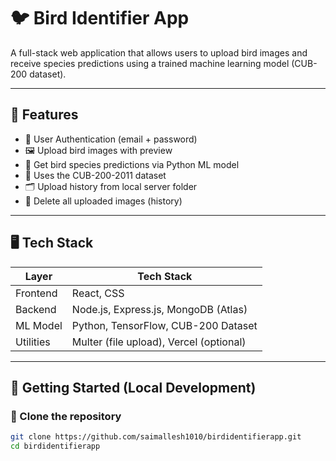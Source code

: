 # 🐦 Bird Identifier App

A full-stack web application that allows users to upload bird images and receive species predictions using a trained machine learning model (CUB-200 dataset).

---

## 🔧 Features

- 🔐 User Authentication (email + password)
- 🖼️ Upload bird images with preview
- 🤖 Get bird species predictions via Python ML model
- 🧠 Uses the CUB-200-2011 dataset
- 🗂️ Upload history from local server folder
- 🧹 Delete all uploaded images (history)

---

## 🖥️ Tech Stack

| Layer     | Tech Stack                          |
|-----------|--------------------------------------|
| Frontend  | React, CSS                          |
| Backend   | Node.js, Express.js, MongoDB (Atlas) |
| ML Model  | Python, TensorFlow, CUB-200 Dataset |
| Utilities | Multer (file upload), Vercel (optional) |

---

## 🚀 Getting Started (Local Development)

### 🔁 Clone the repository
```bash
git clone https://github.com/saimallesh1010/birdidentifierapp.git
cd birdidentifierapp

